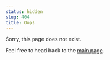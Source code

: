 ```yaml
---
status: hidden
slug: 404
title: Oops
---
```


Sorry, this page does not exist.

Feel free to head back to the [main page](/).
